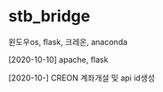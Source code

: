 # stb_bridge
윈도우os, flask, 크레온, anaconda


[2020-10-10] apache, flask

[2020-10-] CREON 계좌개설 및 api id생성
